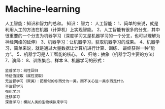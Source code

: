 # Machine-learning
人工智能：知识和智力的总和。
知识：
智力：
人工智能：
1、简单的来说，就是利用人工的方法在机器（计算机）上实现智能。
2、人工智能有很多的分支，其中很重要的一个分支为机器学习（深度学习又是机器学习的一个分支，也可以理解为神经网络的延伸）
3、机器学习：让机器学习，获取机器学习的成果。
4、机器学习，简单来说，就是通过大量数据让计算机进行计算、训练、
最终获得一种“能力”。
5、机器学习是人工智能的核心。
6、归纳：抽象（机器学习主要的方法）
7、演绎：
8、训练集合、样本
9、机器学习的形式：

	监督学习：线性回归
	特征值提取（属性提取）
	无监督学习（聚类）：把相似的东西分为一类，而不关心这一类东西是什么
	半监督学习
	强化学习
	迁移学习
	深度学习：模拟人类的生物模拟来学习
